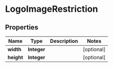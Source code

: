 # LogoImageRestriction

## Properties
Name | Type | Description | Notes
------------ | ------------- | ------------- | -------------
**width** | **Integer** |  |  [optional]
**height** | **Integer** |  |  [optional]
